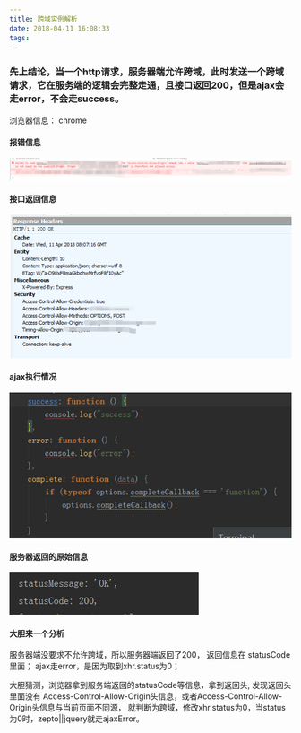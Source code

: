 ```yaml
---
title: 跨域实例解析
date: 2018-04-11 16:08:33
tags:
---
```


### 先上结论，当一个http请求，服务器端允许跨域，此时发送一个跨域请求，它在服务端的逻辑会完整走通，且接口返回200，但是ajax会走error，不会走success。


浏览器信息： chrome

#### 报错信息
![console里的跨域报错截图](/images/crossOrigin.png)

#### 接口返回信息
![](/images/crossOriginSuccess.png)

#### ajax执行情况
![](/images/crossOriginAjax.png)

#### 服务器返回的原始信息
![](/images/crossOriginServer.png)


#### 大胆来一个分析
服务器端没要求不允许跨域，所以服务器端返回了200， 返回信息在 statusCode里面；
ajax走error，是因为取到xhr.status为0；

大胆猜测，浏览器拿到服务端返回的statusCode等信息，拿到返回头, 发现返回头里面没有 Access-Control-Allow-Origin头信息，或者Access-Control-Allow-Origin头信息与当前页面不同源，
就判断为跨域，修改xhr.status为0，当status为0时，zepto||jquery就走ajaxError。